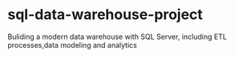# sql-data-warehouse-project
Buliding a modern data warehouse with SQL Server, including ETL processes,data modeling and analytics
